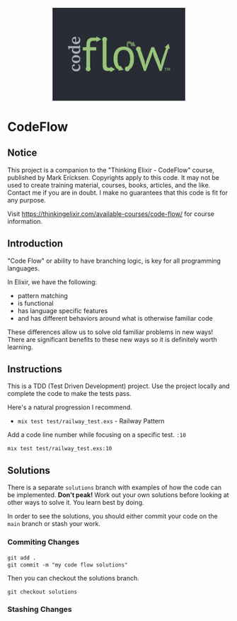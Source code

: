 <p align="center">
  <img src="./code-flow-text.png" width="300" alt="Code Flow course graphic">
</p>

# CodeFlow

## Notice

This project is a companion to the "Thinking Elixir - CodeFlow" course,
published by Mark Ericksen. Copyrights apply to this code. It may not be used to
create training material, courses, books, articles, and the like. Contact me if
you are in doubt. I make no guarantees that this code is fit for any purpose.

Visit https://thinkingelixir.com/available-courses/code-flow/ for course
information.

## Introduction

"Code Flow" or ability to have branching logic, is key for all programming
languages.

In Elixir, we have the following:

- pattern matching
- is functional
- has language specific features
- and has different behaviors around what is otherwise familiar code

These differences allow us to solve old familiar problems in new ways! There are
significant benefits to these new ways so it is definitely worth learning.

## Instructions

This is a TDD (Test Driven Development) project. Use the project locally and
complete the code to make the tests pass.

Here's a natural progression I recommend.

- `mix test test/railway_test.exs` - Railway Pattern

Add a code line number while focusing on a specific test. `:10`

```
mix test test/railway_test.exs:10
```

## Solutions

There is a separate `solutions` branch with examples of how the code can be
implemented. **Don't peak!** Work out your own solutions before looking at other
ways to solve it. You learn best by doing.

In order to see the solutions, you should either commit your code on the
`main` branch or stash your work.

### Commiting Changes

```
git add .
git commit -m "my code flow solutions"
```

Then you can checkout the solutions branch.

```
git checkout solutions
```

### Stashing Changes

